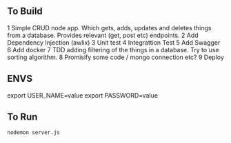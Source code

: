 ## To Build

1	Simple CRUD node app. Which gets, adds, updates and deletes things from a database. Provides relevant (get, post etc) endpoints.
2	Add Dependency Injection (awlix)
3	Unit test 
4	Integrattion Test 
5	Add Swagger 
6	Add docker 
7	TDD adding filtering of the things in a database. Try to use sorting algorithm.
8	Promisify some code / mongo connection etc?
9	Deploy 
	

## ENVS

export USER_NAME=value
export PASSWORD=value

## To Run
`nodemon server.js`

